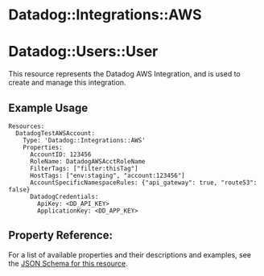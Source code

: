 # Datadog::Integrations::AWS

# Datadog::Users::User

This resource represents the Datadog AWS Integration, and is used to create and manage this integration.

## Example Usage

```
Resources:
  DatadogTestAWSAccount:
    Type: 'Datadog::Integrations::AWS'
    Properties:
      AccountID: 123456
      RoleName: DatadogAWSAcctRoleName
      FilterTags: ["filter:thisTag"]
      HostTags: ["env:staging", "account:123456"]
      AccountSpecificNamespaceRules: {"api_gateway": true, "route53": false}
      DatadogCredentials:
        ApiKey: <DD_API_KEY>
        ApplicationKey: <DD_APP_KEY>
```

## Property Reference:

For a list of available properties and their descriptions and examples, see the [JSON Schema for this resource](https://github.com/DataDog/datadog-cloudformation-resources/blob/master/datadog-integrations-aws-handler/datadog-integrations-aws.json).
